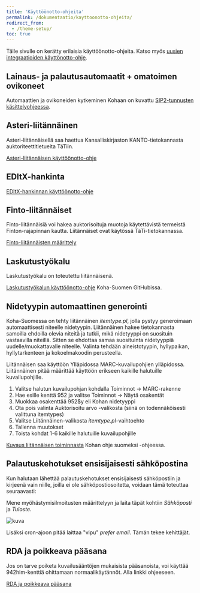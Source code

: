 ```yaml
---
title: 'Käyttöönotto-ohjeita'
permalink: /dokumentaatio/kayttoonotto-ohjeita/
redirect_from:
  - /theme-setup/
toc: true
---
```


Tälle sivulle on kerätty erilaisia käyttöönotto-ohjeita. Katso myös [uusien integraatioiden käyttönotto-ohje](/dokumentaatio/uudet_integraatiot/).

## Lainaus- ja palautusautomaatit + omatoimen ovikoneet

Automaattien ja ovikoneiden kytkeminen Kohaan on kuvattu [SIP2-tunnusten käsittelyohjeessa](/dokumentaatio/automaatit/#sip2-tunnusten-k%C3%A4sittelyohje).

## Asteri-liitännäinen

Asteri-liitännäisellä saa haettua Kansalliskirjaston KANTO-tietokannasta auktoriteettitietueita TäTiin.

[Asteri-liitännäisen käyttöönotto-ohje](/dokumentaatio/asteri/)

## EDItX-hankinta

[EDItX-hankinnan käyttöönotto-ohje](/dokumentaatio/editx/)

## Finto-liitännäiset

Finto-liitännäisiä voi hakea auktorisoituja muotoja käytettävistä termeistä Finton-rajapinnan kautta. Liitännäiset ovat käytössä TäTi-tietokannassa.

[Finto-liitännäisten määrittely](/dokumentaatio/finto/)

## Laskutustyökalu

Laskutustyökalu on toteutettu liitännäisenä.

[Laskutustyökalun käyttöönotto-ohje](https://github.com/KohaSuomi/koha-plugin-overdue-tool/wiki) Koha-Suomen GitHubissa.

## Nidetyypin automaattinen generointi

Koha-Suomessa on tehty liitännäinen _itemtype.pl_, jolla pystyy generoimaan automaattisesti niteelle nidetyypin. Liitännäinen hakee tietokannasta samoilla ehdoilla olevia niteitä ja tutkii, mikä nidetyyppi on suosituin vastaavilla niteillä. Sitten se ehdottaa samaa suosituinta nidetyyppiä uudelle/muokattavalle niteelle. Valinta tehdään aineistotyypin, hyllypaikan, hyllytarkenteen ja kokoelmakoodin perusteella.

Liitännäisen saa käyttöön Ylläpidossa MARC-kuvailupohjien ylläpidossa. Liitännäinen pitää määrittää käyttöön erikseen kaikille halutuille kuvailupohjille.

1. Valitse halutun kuvailupohjan kohdalla Toiminnot -> MARC-rakenne
2. Hae esille kenttä 952 ja valitse Toiminnot -> Näytä osakentät
3. Muokkaa osakenttää 952$y eli Kohan nidetyyppi
4. Ota pois valinta Auktorisoitu arvo -valikosta (siinä on todennäköisesti valittuna itemtypes)
5. Valitse Liitännäinen-valikosta _itemtype.pl_-vaihtoehto
6. Tallenna muutokset
7. Toista kohdat 1-6 kaikille halutuille kuvailupohjille

[Kuvaus liitännäisen toiminnasta](https://koha-suomi.fi/dokumentaatio/kuvailu/#5212-nidetyypin-automaattinen-generointi) Kohan ohje suomeksi -ohjeessa.

## Palautuskehotukset ensisijaisesti sähköpostina


Kun halutaan lähettää palautuskehotukset ensisijaisesti sähköpostiin ja kirjeenä vain niille, joilla ei ole sähköpostiosoitetta, voidaan tämä toteuttaa seuraavasti:

Mene myöhästymisilmoitusten määrittelyyn ja laita täpät kohtiin _Sähköposti_ ja _Tuloste_.

![kuva](https://github.com/KohaSuomi/kohasuomi.github.io/assets/33121325/b32231fa-d72d-4208-95b4-fa3fbd3abd2b)


Lisäksi cron-ajoon pitää laittaa "vipu" _prefer email_. Tämän tekee kehittäjät.

## RDA ja poikkeava pääsana

Jos on tarve poiketa kuvailusääntöjen mukaisista pääsanoista, voi käyttää 942him-kenttiä ohittamaan normaalikäytännöt. Alla linkki ohjeeseen.

[RDA ja poikkeava pääsana](/dokumentaatio/rdanuotti/)
